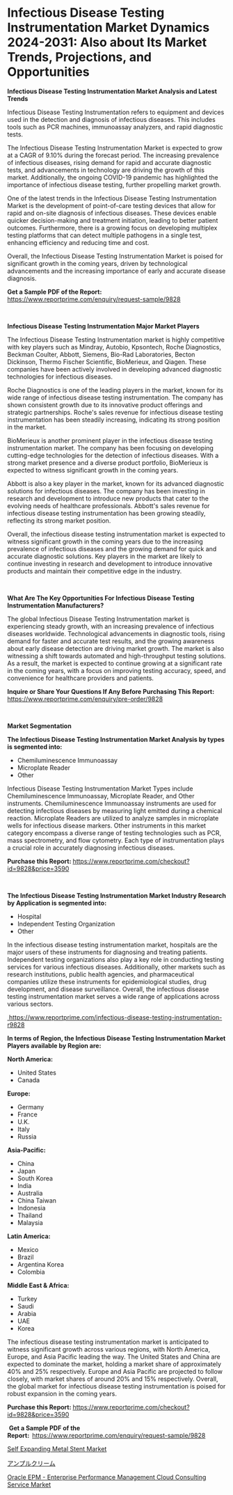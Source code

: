<p><h1>Infectious Disease Testing Instrumentation Market Dynamics 2024-2031: Also about Its Market Trends, Projections, and Opportunities</h1></p><p><strong>Infectious Disease Testing Instrumentation Market Analysis and Latest Trends</strong></p>
<p><p>Infectious Disease Testing Instrumentation refers to equipment and devices used in the detection and diagnosis of infectious diseases. This includes tools such as PCR machines, immunoassay analyzers, and rapid diagnostic tests.</p><p>The Infectious Disease Testing Instrumentation Market is expected to grow at a CAGR of 9.10% during the forecast period. The increasing prevalence of infectious diseases, rising demand for rapid and accurate diagnostic tests, and advancements in technology are driving the growth of this market. Additionally, the ongoing COVID-19 pandemic has highlighted the importance of infectious disease testing, further propelling market growth.</p><p>One of the latest trends in the Infectious Disease Testing Instrumentation Market is the development of point-of-care testing devices that allow for rapid and on-site diagnosis of infectious diseases. These devices enable quicker decision-making and treatment initiation, leading to better patient outcomes. Furthermore, there is a growing focus on developing multiplex testing platforms that can detect multiple pathogens in a single test, enhancing efficiency and reducing time and cost.</p><p>Overall, the Infectious Disease Testing Instrumentation Market is poised for significant growth in the coming years, driven by technological advancements and the increasing importance of early and accurate disease diagnosis.</p></p>
<p><strong>Get a Sample PDF of the Report:&nbsp;</strong> <a href="https://www.reportprime.com/enquiry/request-sample/9828">https://www.reportprime.com/enquiry/request-sample/9828</a></p>
<p>&nbsp;</p>
<p><strong>Infectious Disease Testing Instrumentation Major Market Players</strong></p>
<p><p>The Infectious Disease Testing Instrumentation market is highly competitive with key players such as Mindray, Autobio, Kpsontech, Roche Diagnostics, Beckman Coulter, Abbott, Siemens, Bio-Rad Laboratories, Becton Dickinson, Thermo Fischer Scientific, BioMerieux, and Qiagen. These companies have been actively involved in developing advanced diagnostic technologies for infectious diseases.</p><p>Roche Diagnostics is one of the leading players in the market, known for its wide range of infectious disease testing instrumentation. The company has shown consistent growth due to its innovative product offerings and strategic partnerships. Roche's sales revenue for infectious disease testing instrumentation has been steadily increasing, indicating its strong position in the market.</p><p>BioMerieux is another prominent player in the infectious disease testing instrumentation market. The company has been focusing on developing cutting-edge technologies for the detection of infectious diseases. With a strong market presence and a diverse product portfolio, BioMerieux is expected to witness significant growth in the coming years.</p><p>Abbott is also a key player in the market, known for its advanced diagnostic solutions for infectious diseases. The company has been investing in research and development to introduce new products that cater to the evolving needs of healthcare professionals. Abbott's sales revenue for infectious disease testing instrumentation has been growing steadily, reflecting its strong market position.</p><p>Overall, the infectious disease testing instrumentation market is expected to witness significant growth in the coming years due to the increasing prevalence of infectious diseases and the growing demand for quick and accurate diagnostic solutions. Key players in the market are likely to continue investing in research and development to introduce innovative products and maintain their competitive edge in the industry.</p></p>
<p>&nbsp;</p>
<p><strong>What Are The Key Opportunities For Infectious Disease Testing Instrumentation Manufacturers?</strong></p>
<p><p>The global Infectious Disease Testing Instrumentation market is experiencing steady growth, with an increasing prevalence of infectious diseases worldwide. Technological advancements in diagnostic tools, rising demand for faster and accurate test results, and the growing awareness about early disease detection are driving market growth. The market is also witnessing a shift towards automated and high-throughput testing solutions. As a result, the market is expected to continue growing at a significant rate in the coming years, with a focus on improving testing accuracy, speed, and convenience for healthcare providers and patients.</p></p>
<p><strong>Inquire or Share Your Questions If Any Before Purchasing This Report:</strong> <a href="https://www.reportprime.com/enquiry/pre-order/9828">https://www.reportprime.com/enquiry/pre-order/9828</a></p>
<p>&nbsp;</p>
<p><strong>Market Segmentation</strong></p>
<p><strong>The Infectious Disease Testing Instrumentation Market Analysis by types is segmented into:</strong></p>
<p><ul><li>Chemiluminescence Immunoassay</li><li>Microplate Reader</li><li>Other</li></ul></p>
<p><p>Infectious Disease Testing Instrumentation Market Types include Chemiluminescence Immunoassay, Microplate Reader, and Other instruments. Chemiluminescence Immunoassay instruments are used for detecting infectious diseases by measuring light emitted during a chemical reaction. Microplate Readers are utilized to analyze samples in microplate wells for infectious disease markers. Other instruments in this market category encompass a diverse range of testing technologies such as PCR, mass spectrometry, and flow cytometry. Each type of instrumentation plays a crucial role in accurately diagnosing infectious diseases.</p></p>
<p><strong>Purchase this Report:&nbsp;</strong><a href="https://www.reportprime.com/checkout?id=9828&price=3590">https://www.reportprime.com/checkout?id=9828&price=3590</a></p>
<p>&nbsp;</p>
<p><strong>The Infectious Disease Testing Instrumentation Market Industry Research by Application is segmented into:</strong></p>
<p><ul><li>Hospital</li><li>Independent Testing Organization</li><li>Other</li></ul></p>
<p><p>In the infectious disease testing instrumentation market, hospitals are the major users of these instruments for diagnosing and treating patients. Independent testing organizations also play a key role in conducting testing services for various infectious diseases. Additionally, other markets such as research institutions, public health agencies, and pharmaceutical companies utilize these instruments for epidemiological studies, drug development, and disease surveillance. Overall, the infectious disease testing instrumentation market serves a wide range of applications across various sectors.</p></p>
<p><a href="https://www.reportprime.com/infectious-disease-testing-instrumentation-r9828">&nbsp;https://www.reportprime.com/infectious-disease-testing-instrumentation-r9828</a></p>
<p><strong>In terms of Region, the Infectious Disease Testing Instrumentation Market Players available by Region are:</strong></p>
<p>
    <p> <strong> North America: </strong>
        <ul>
            <li>United States</li>
            <li>Canada</li>
        </ul>
        </p> 
    <p> <strong> Europe: </strong>
        <ul>
            <li>Germany</li>
            <li>France</li>
            <li>U.K.</li>
            <li>Italy</li>
            <li>Russia</li>
        </ul>
        </p> 
    <p> <strong> Asia-Pacific: </strong>
        <ul>
            <li>China</li>
            <li>Japan</li>
            <li>South Korea</li>
            <li>India</li>
            <li>Australia</li>
            <li>China Taiwan</li>
            <li>Indonesia</li>
            <li>Thailand</li>
            <li>Malaysia</li>
        </ul>
        </p> 
    <p> <strong> Latin America: </strong>
        <ul>
            <li>Mexico</li>
            <li>Brazil</li>
            <li>Argentina Korea</li>
            <li>Colombia</li>
        </ul>
        </p> 
    <p> <strong> Middle East & Africa: </strong>
        <ul>
            <li>Turkey</li>
            <li>Saudi</li>
            <li>Arabia</li>
            <li>UAE</li>
            <li>Korea</li>
        </ul>
    </p>
    </p>
<p><p>The infectious disease testing instrumentation market is anticipated to witness significant growth across various regions, with North America, Europe, and Asia Pacific leading the way. The United States and China are expected to dominate the market, holding a market share of approximately 40% and 25% respectively. Europe and Asia Pacific are projected to follow closely, with market shares of around 20% and 15% respectively. Overall, the global market for infectious disease testing instrumentation is poised for robust expansion in the coming years.</p></p>
<p><strong>Purchase this Report: </strong><a href="https://www.reportprime.com/checkout?id=9828&price=3590">https://www.reportprime.com/checkout?id=9828&price=3590</a></p>
<p>&nbsp;<strong>Get a Sample PDF of the Report:&nbsp;&nbsp;</strong><a href="https://www.reportprime.com/enquiry/request-sample/9828">https://www.reportprime.com/enquiry/request-sample/9828</a></p>
<p><strong></strong></p>
<p><p><a href="https://github.com/AdrianaPaucek2023/Market-Research-Report-List-1/blob/main/self-expanding-metal-stent-market.md">Self Expanding Metal Stent Market</a></p><p><a href="https://github.com/SimeonBode1/Market-Research-Report-List-1/blob/main/751060978964.md">アンプルクリーム</a></p><p><a href="https://view.publitas.com/reportprime-1/oracle-epm-enterprise-performance-management-cloud-consulting-service-market-outlook-industry-overview-and-forecast-2024-to-2031/">Oracle EPM - Enterprise Performance Management Cloud Consulting Service Market</a></p></p>